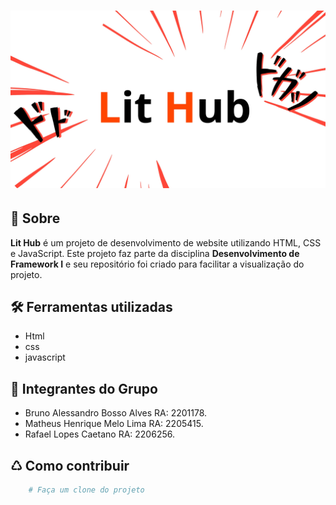 <h1 align="center">
    <img src="./imagens/logolithub.jpg"/>
</h1>

## 🚨 Sobre

**Lit Hub** é um projeto de desenvolvimento de website utilizando HTML, CSS e JavaScript. Este projeto faz parte da disciplina **Desenvolvimento de Framework I** e seu repositório foi criado para facilitar a visualização do projeto.

## 🛠️ Ferramentas utilizadas

- Html
- css
- javascript

## 🤝 Integrantes do Grupo

- Bruno Alessandro Bosso Alves RA: 2201178.
- Matheus Henrique Melo Lima RA: 2205415.
- Rafael Lopes Caetano RA: 2206256.

## ♺ Como contribuir

```bash
    # Faça um clone do projeto
```

